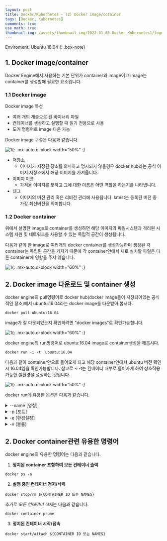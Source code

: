 ```yaml
---
layout: post
title: Docker/Kubernetes - (2) Docker image/cotainer
tags: [Docker, Kubernetes]
comments: true
use_math: true
thumbnail-img: /assets/thumbnail_img/2022-01-05-Docker_Kubernetes1/logo.png
---
```


Enviroment: Ubuntu 18.04 
{: .box-note}

## 1. Docker image/container

Docker Engine에서 사용하는 기본 단위가 container와 image이고 image는 container를 생성할때 필요한 요소입니다.

### 1.1 Docker image 

Docker image 특성
- 여러 개의 계층으로 된 바이너리 파일
- 컨테이너를 생성하고 실행할 때 읽기 전용으로 사용
- 도커 명령어로 image 다운 가능

Docker image 구성은 다음과 같습니다.

![1](https://da2so.github.io/assets/post_img/2022-01-06-Docker_Kubernetes2/1.png){: .mx-auto.d-block width="50%" :}

- 저장소
	- 이미지가 저장된 장소를 의미하고 명시되지 않을경우 docker hub라는 공식 이미지 저장소에서 해당 이미지를 가져옵니다.
- 이미지 이름
	- 가져올 이미지를 뜻하고 그에 대한 이름은 어떤 역할을 하는지를 나타냅니다.
- 태그
	- 이미지의 버전 관리 혹은 리비전 관리에 사용됩니다. latest는 등록된 버전 중 가장 최신버전을 의미합니다.

### 1.2 Docker container

위에서 설명한 image로 container를 생성하면 해당 이미지의 파일시스템과 격리된 시스템 자원 및 네트워크를 사용할 수 있는 독립적 공간이 생성됩니다.

다음과 같이 한 image로 여러개의 docker container를 생성가능하며 생성된 각 container는 독립된 공간을 가지기 때문에 각 container안에서 새로 설치할 파일은
다른 container에 영향을 주지 않습니다.

![1](https://da2so.github.io/assets/post_img/2022-01-06-Docker_Kubernetes2/2.png){: .mx-auto.d-block width="60%" :}

## 2. Docker image 다운로드 및 container 생성

docker engine의 pull명령어로 docker hub(docker image들이 저장되어있는 공식적인 장소)에서 ubuntu:16.04라는 docker image를 다운받아 봅시다.

```
docker pull ubuntu:16.04 
```

image가 잘 다운되었는지 확인하려면 "docker images"로 확인가능합니다.

![1](https://da2so.github.io/assets/post_img/2022-01-06-Docker_Kubernetes2/3.png){: .mx-auto.d-block width="60%" :}


docker engine의 run명령어로 ubuntu:16.04 image로 container생성을 해봅시다.

```
docker run -i -t  ubuntu:16.04 
```

다음과 같이 container안으로 들어오게 되고 해당 container안에서 ubuntu 버전 확인시 16.04임을 확인가능합니다. 참고로 -i -t는 컨네이터 내부로 들어가게 하여 상호작용 가능한 셸환경을 설정하는 것입니다. 


![1](https://da2so.github.io/assets/post_img/2022-01-06-Docker_Kubernetes2/4.png){: .mx-auto.d-block width="50%" :}


docker run에 유용한 옵션은 다음과 같습니다.

<details>
<summary>--name [명칭]</summary>
<div markdown="1">

```
docker run -i -t  --name myubuntu ubuntu:16.04 
```
name옵션은 container의 명칭을 정해주는 것입니다. 
</div>
</details>


<details>
<summary>-p [포트]</summary>
<div markdown="1">

```
docker run -i -t -p 88:80 ubuntu:16.04 
```
-p 뒤의 88(호스트의 포트):80(컨테이너 포트)로 호스트와 컨테이너의 포트를 바인딩시킵니다. 
컨테이너안의 apache 웹서비스가 설치되어 있고 해당 웹서비스가 80포트를 사용하게될 경우 다음과 같은 접근이 가능합니다.
1. 외부에서 호스트의 IP의 88번 포트로 접근
2. 88번 포트는 컨테이너의 80번 포트로 포워딩
3. 컨테이너 안의 웹서버 접근 가능

</div>
</details>

<details>
<summary>-e [환경설정]</summary>
<div markdown="1">

```
docker run -i -t -e MYSQL_ROOT_PASSWORD=password mysql 
```
e옵션은 컨테이너 내부의 환경변수를 설정합니다. 컨테이너마다 e옵션을 통해 환경설정을 안해줄경우 실행이 되지않는 경우가 있으니 주의하세요

</div>
</details>


<details>
<summary>-v (볼륨)</summary>
<div markdown="1">

```
docker run -i -t -v /home/wordpress_db:/var/lib/mysql mysql:5.7
```
-v옵션 뒤의 home/wordpress_db(호스트의 볼륨):/var/lib/mysql(컨테이너 볼륨)은 호스트의 디렉터리와 컨테이너의 디렉터리를 공유한다는 뜻입니다.
</div>
</details>

## 2. Docker container관련 유용한 명령어


docker engine의 유용한 명령어는 다음과 같습니다.

1. **정지된 container 포함하여 모든 컨테이너 출력**

```
docker ps -a
```

2. **실행 중인 컨테이너 정지/삭제**

```
docker stop/rm ${CONTAINER ID 또는 NAMES}
```
추가로 *모든 컨테이너 삭제*는 다음과 같습니다.

```
docker container prune
```

3. **정지된 컨테이너 시작/접속**

```
docker start/attach ${CONTAINER ID 또는 NAMES}
```